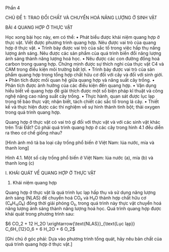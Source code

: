 Phần 4

CHỦ ĐỀ 1: TRAO ĐỔI CHẤT VÀ CHUYỂN HOÁ NĂNG LƯỢNG Ở SINH VẬT

BÀI 4 QUANG HỢP Ở THỰC VẬT

Học xong bài học này, em có thể:
• Phát biểu được khái niệm quang hợp ở thực vật. Viết được phương trình quang hợp. Nêu được vai trò của quang hợp ở thực vật.
• Trình bày được vai trò của sắc tố trong việc hấp thụ năng lượng ánh sáng. Nêu được các sản phẩm của quá trình biến đổi năng lượng ánh sáng thành năng lượng hoá học.
• Nêu được các con đường đồng hoá carbon trong quang hợp. Chứng minh được sự thích nghi của thực vật C4 và CAM trong điều kiện môi trường bất lợi.
• Trình bày được vai trò của sản phẩm quang hợp trong tổng hợp chất hữu cơ đối với cây và đối với sinh giới.
• Phân tích được mối quan hệ giữa quang hợp và năng suất cây trồng.
• Phân tích được ảnh hưởng của các điều kiện đến quang hợp.
• Vận dụng hiểu biết về quang hợp để giải thích được một số biện pháp kĩ thuật và công nghệ nâng cao năng suất cây trồng.
• Thực hành, quan sát được lục lạp trong tế bào thực vật; nhận biết, tách chiết các sắc tố trong lá cây.
• Thiết kế và thực hiện được các thí nghiệm về sự hình thành tinh bột; thải oxygen trong quá trình quang hợp.

Quang hợp ở thực vật có vai trò gì đối với thực vật và với các sinh vật khác trên Trái Đất? Có phải quá trình quang hợp ở các cây trong hình 4.1 đều diễn ra theo cơ chế giống nhau?

[Hình ảnh mô tả ba loại cây trồng phổ biến ở Việt Nam: lúa nước, mía và thanh long]

Hình 4.1. Một số cây trồng phổ biến ở Việt Nam: lúa nước (a), mía (b) và thanh long (c)

I. KHÁI QUÁT VỀ QUANG HỢP Ở THỰC VẬT

1. Khái niệm quang hợp

Quang hợp ở thực vật là quá trình lục lạp hấp thụ và sử dụng năng lượng ánh sáng (NLAS) để chuyển hoá CO₂ và H₂O thành hợp chất hữu cơ (C₆H₁₂O₆) đồng thời giải phóng O₂, trong quá trình này thực vật chuyển hoá năng lượng ánh sáng thành năng lượng hoá học. Quá trình quang hợp được khái quát trong phương trình sau:

$6 CO_2 + 12 H_2O \xrightarrow{\text{NLAS}}_{\text{Lục lạp}} C_6H_{12}O_6 + 6 H_2O + 6 O_2$

[Ghi chú ở góc phải: Dựa vào phương trình tổng quát, hãy nêu bản chất của quá trình quang hợp ở thực vật.]